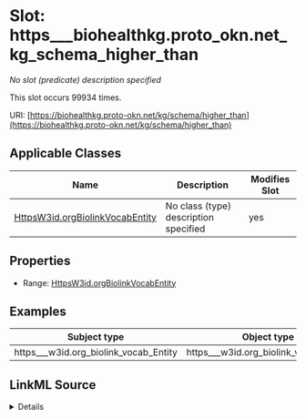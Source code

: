 

# Slot: https___biohealthkg.proto_okn.net_kg_schema_higher_than


_No slot (predicate) description specified_






This slot occurs 99934 times.


URI: [https://biohealthkg.proto-okn.net/kg/schema/higher_than](https://biohealthkg.proto-okn.net/kg/schema/higher_than)



<!-- no inheritance hierarchy -->





## Applicable Classes

| Name | Description | Modifies Slot |
| --- | --- | --- |
| [HttpsW3id.orgBiolinkVocabEntity](../classes/HttpsW3id.orgBiolinkVocabEntity.md) | No class (type) description specified |  yes  |







## Properties

* Range: [HttpsW3id.orgBiolinkVocabEntity](../classes/HttpsW3id.orgBiolinkVocabEntity.md)






## Examples

| Subject type | Object type | Example subject | Example object | Occurrences |
| --- | --- | --- | --- | --- |
| https___w3id.org_biolink_vocab_Entity | https___w3id.org_biolink_vocab_Entity | http://linkedlifedata.com/resource/umls/id/C0000039 | http://linkedlifedata.com/resource/umls/id/C0008377 | 99934 |




## LinkML Source

<details>

```yaml
name: https___biohealthkg.proto-okn.net_kg_schema_higher_than
annotations:
  count:
    tag: count
    value: 99934
description: No slot (predicate) description specified
examples:
- object:
    example_object: http://linkedlifedata.com/resource/umls/id/C0008377
    example_object_type: https___w3id.org_biolink_vocab_Entity
    example_predicate: https://biohealthkg.proto-okn.net/kg/schema/higher_than
    example_subject: http://linkedlifedata.com/resource/umls/id/C0000039
    example_subject_type: https___w3id.org_biolink_vocab_Entity
from_schema: biohealth
rank: 1000
slot_uri: https://biohealthkg.proto-okn.net/kg/schema/higher_than
alias: https___biohealthkg.proto_okn.net_kg_schema_higher_than
domain_of:
- https___w3id.org_biolink_vocab_Entity
range: https___w3id.org_biolink_vocab_Entity

```
</details>